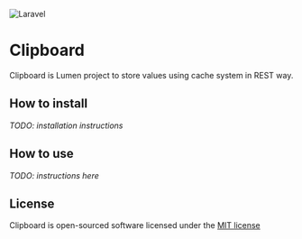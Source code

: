![Laravel](https://github.com/tuxonice/clipboard/workflows/tests/badge.svg)

# Clipboard

Clipboard is Lumen project to store values using cache system in REST way.


## How to install

*TODO: installation instructions*  

## How to use

*TODO: instructions here*  

## License

Clipboard is open-sourced software licensed under the [MIT license](http://opensource.org/licenses/MIT)
